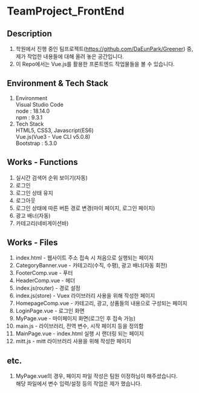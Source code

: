 # TeamProject_FrontEnd  

## Description  
1) 학원에서 진행 중인 팀프로젝트(https://github.com/DaEunPark/Greener) 중,  
제가 작업한 내용들에 대해 올려 놓은 공간입니다.  
2) 이 Repo에서는 Vue.js를 활용한 프론트엔드 작업물들을 볼 수 있습니다.  

## Environment & Tech Stack
1) Environment  
Visual Studio Code  
node : 18.14.0  
npm : 9.3.1  
2) Tech Stack  
HTML5, CSS3, Javascript(ES6)  
Vue.js(Vue3 - Vue CLI v5.0.8)  
Bootstrap : 5.3.0  

## Works - Functions   
1) 실시간 검색어 순위 보이기(자동)   
2) 로그인  
3) 로그인 상태 유지    
4) 로그아웃  
5) 로그인 상태에 따른 버튼 경로 변경(마이 페이지, 로그인 페이지)   
6) 광고 배너(자동)  
7) 카테고리(네비게이션바)  

## Works - Files  
1) index.html - 웹사이트 주소 접속 시 처음으로 실행되는 페이지 
2) CategoryBanner.vue - 카테고리(수직, 수평), 광고 배너(자동 회전)  
3) FooterComp.vue - 푸터  
4) HeaderComp.vue - 헤더  
5) index.js(router) - 경로 설정  
6) index.js(store) - Vuex 라이브러리 사용을 위해 작성한 페이지  
7) HomepageComp.vue - 카테고리, 광고, 상품들의 내용으로 구성되는 페이지  
8) LoginPage.vue - 로그인 화면  
9) MyPage.vue - 마이페이지 화면(로그인 후 접속 가능)  
10) main.js - 라이브러리, 전역 변수, 시작 페이지 등을 정의함  
11) MainPage.vue - index.html 실행 시 랜더링 되는 페이지      
12) mitt.js - mitt 라이브러리 사용을 위해 작성한 페이지  

## etc.  
1) MyPage.vue의 경우, 페이지 파일 작성은 팀원 이정하님이 해주셨습니다.  
해당 파일에서 변수 입력/설정 등의 작업은 제가 했습니다.    

